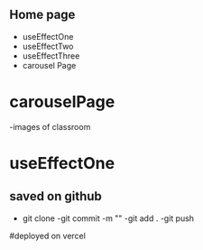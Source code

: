 ## Home page

- useEffectOne
- useEffectTwo
- useEffectThree
- carousel Page

# carouselPage
-images of classroom

# useEffectOne

## saved on github

- git clone
-git commit -m ""
-git add .
   -git push

#deployed on vercel